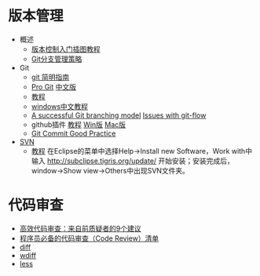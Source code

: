 # 版本管理
* 概述
    * [版本控制入门插图教程](http://www.ruanyifeng.com/blog/2008/12/a_visual_guide_to_version_control.html)
    * [Git分支管理策略](http://www.ruanyifeng.com/blog/2012/07/git.html)
* Git
    * [git 简明指南](http://rogerdudler.github.io/git-guide/index.zh.html)
    * [Pro Git](http://git-scm.com/book) [中文版](http://git.oschina.net/progit/index.html)
    * [教程](http://www.ossxp.com/doc/git/gotgit-part1.pdf)
    * [windows中文教程](http://www.cnblogs.com/sorex/archive/2011/08/10/2132359.html)
    * [A successful Git branching model](http://nvie.com/posts/a-successful-git-branching-model/)  [Issues with git-flow](http://scottchacon.com/2011/08/31/github-flow.html)
    * github插件 [教程](http://www.ossxp.com/doc/git/gotgit-part1.pdf)  [Win版](http://help.github.com/win-set-up-git/)  [Mac版](http://help.github.com/mac-set-up-git/)
    * [Git Commit Good Practice](https://wiki.openstack.org/wiki/GitCommitMessages)
* [SVN](http://subclipse.tigris.org/)
    * [教程](http://www.cnblogs.com/dongritengfei/archive/2010/03/03/1677308.html) 在Eclipse的菜单中选择Help->Install new Software，Work with中输入 http://subclipse.tigris.org/update/ 开始安装；安装完成后，window->Show view->Others中出现SVN文件夹。

# 代码审查
* [高效代码审查：来自前质疑者的9个建议](http://blog.jobbole.com/84315/)
* [程序员必备的代码审查（Code Review）清单](http://blog.jobbole.com/83595/)
* [diff](http://pubs.opengroup.org/onlinepubs/9699919799/utilities/diff.html)
* [wdiff](http://www.gnu.org/software/wdiff/)
* [less](https://gist.github.com/textarcana/4611277)